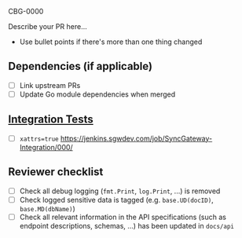 CBG-0000

Describe your PR here...
- Use bullet points if there's more than one thing changed

## Dependencies (if applicable)
- [ ] Link upstream PRs
- [ ] Update Go module dependencies when merged

## [Integration Tests](https://jenkins.sgwdev.com/job/SyncGateway-Integration/build?delay=0sec)
- [ ] `xattrs=true` https://jenkins.sgwdev.com/job/SyncGateway-Integration/000/

## Reviewer checklist
- [ ] Check all debug logging (`fmt.Print`, `log.Print`, ...) is removed
- [ ] Check logged sensitive data is tagged (e.g. `base.UD(docID)`, `base.MD(dbName)`)
- [ ] Check all relevant information in the API specifications (such as endpoint descriptions, schemas, ...) has been updated in `docs/api`
